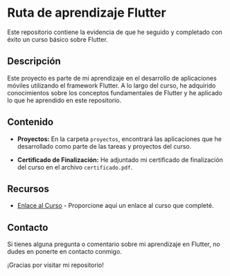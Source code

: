 # Ruta de aprendizaje Flutter

Este repositorio contiene la evidencia de que he seguido y completado con éxito un curso básico sobre Flutter.

## Descripción

Este proyecto es parte de mi aprendizaje en el desarrollo de aplicaciones móviles utilizando el framework Flutter. A lo largo del curso, he adquirido conocimientos sobre los conceptos fundamentales de Flutter y he aplicado lo que he aprendido en este repositorio.

## Contenido

- **Proyectos:** En la carpeta `proyectos`, encontrará las aplicaciones que he desarrollado como parte de las tareas y proyectos del curso.

- **Certificado de Finalización:** He adjuntado mi certificado de finalización del curso en el archivo `certificado.pdf`.

## Recursos

- [Enlace al Curso](https://www.udemy.com/share/1086gc3@sDYbbeqNIUGs-Xf9gysBlowy-KEfDUUlS8805mkZZrkaVvcB19MaSc96e1_rO7s9Hg==/) - Proporcione aquí un enlace al curso que completé.

## Contacto

Si tienes alguna pregunta o comentario sobre mi aprendizaje en Flutter, no dudes en ponerte en contacto conmigo.

¡Gracias por visitar mi repositorio!
